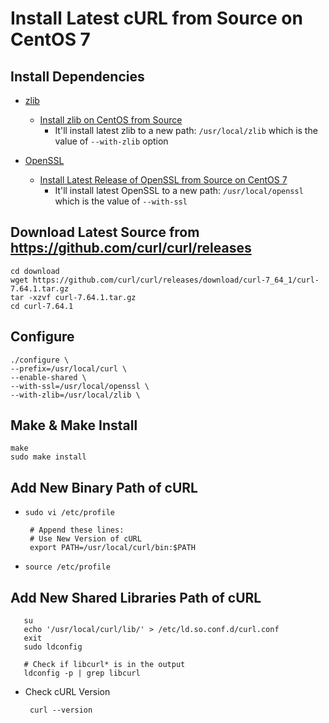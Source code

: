 # Install Latest cURL from Source on CentOS 7

## Install Dependencies

* [zlib](https://www.zlib.net/)
   * [Install zlib on CentOS from Source](https://github.com/northbright/Notes/blob/master/zlib/install-zlib-on-centos-from-source.md) 
      * It'll install latest zlib to a new path: `/usr/local/zlib` which is the value of `--with-zlib` option

* [OpenSSL](https://www.openssl.org/)
   * [Install Latest Release of OpenSSL from Source on CentOS 7](https://github.com/northbright/Notes/blob/master/openssl/install-latest-openssl-from-source-on-centos-7.md)
      * It'll install latest OpenSSL to a new path: `/usr/local/openssl` which is the value of `--with-ssl`

## Download Latest Source from <https://github.com/curl/curl/releases>

    cd download
    wget https://github.com/curl/curl/releases/download/curl-7_64_1/curl-7.64.1.tar.gz
    tar -xzvf curl-7.64.1.tar.gz
    cd curl-7.64.1

## Configure

    ./configure \
    --prefix=/usr/local/curl \
    --enable-shared \
    --with-ssl=/usr/local/openssl \
    --with-zlib=/usr/local/zlib \

## Make & Make Install

    make
    sudo make install

## Add New Binary Path of cURL
* `sudo vi /etc/profile`

       # Append these lines:
       # Use New Version of cURL
       export PATH=/usr/local/curl/bin:$PATH

* `source /etc/profile`

## Add New Shared Libraries Path of cURL
      
       su
       echo '/usr/local/curl/lib/' > /etc/ld.so.conf.d/curl.conf
       exit
       sudo ldconfig
            
       # Check if libcurl* is in the output
       ldconfig -p | grep libcurl
         
* Check cURL Version
   
       curl --version
